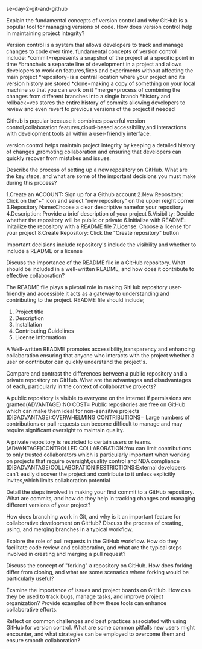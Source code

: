 se-day-2-git-and-github

Explain the fundamental concepts of version control and why GitHub is a popular tool for managing versions of code. How does version control help in maintaining project integrity?

Version control is a system that allows developers to track and manage changes to code over time.
fundamental concepts of version control include:
*commit=represents a snapshot of the project at a specific point in time
*branch=is a separate line of development in a project and allows developers to work on features,fixes and experiments without affecting the main project
*repository=is a central location where your project and its version history are stored
*clone=making a copy of something on your local machine so that you can work on it
*merge=process of combining the changes from different branches into a single branch
*history and rollback=vcs stores the entire history of commits allowing developers to review and even revert to previous versions of the project if needed

Github is popular because it combines powerful version control,collaboration features,cloud-based accessibility,and interactions with development tools all within a user-friendly interface.

version control helps maintain project integrity by keeping a detailed history of changes ,promoting collaboration and ensuring that developers can quickly recover from mistakes and issues.

Describe the process of setting up a new repository on GitHub. What are the key steps, and what are some of the important decisions you must make during this process?

 1.Create an ACCOUNT: Sign up for a Github account
 2.New Repository: Click on the"+" icon and select "new repository" on the upper reight corner
 3.Repository Name:Choose a clear descriptive namefor your repository
 4.Description: Provide a brief description of your project
 5.Visibility: Decide whether the repository will be public or private
 6.Initialize with README: Initailize the repository with a README file
 7.License: Choose a license for your project 
 8.Create Repository: Click the "Create repository" button

 Important decisions include repository's include the visibility and whether to include a README or a license
 

Discuss the importance of the README file in a GitHub repository. What should be included in a well-written README, and how does it contribute to effective collaboration?

The README file plays a pivotal role in making GitHub repository user-friendly and accessible.it acts as a  gateway to understanding and contributing to the project.
 README file should include;
 1. Project title
 2. Description
 3. Installation
 4. Contributing Guidelines
 5. License Informatiom

  A Well-written README promotes accessibility,transparency and enhancing collaboration ensuring that anyone who interacts with the project whether a user or contributor can quickly understand the project's.
 

Compare and contrast the differences between a public repository and a private repository on GitHub. What are the advantages and disadvantages of each, particularly in the context of collaborative projects?

A public repository is visible to everyone on the internet if permissions are granted(ADVANTAGE):NO COST= Public repositories are free on GitHub which can make them ideal for non-sensitive projects
                                                                                      (DISADVANTAGE):OVERWHELMING CONTRIBUTIONS= Large numbers of contributions or pull requests can become difficult to manage and may require significant oversight to maintain quality.

A private repository is restricted to certain users or teams.(ADVANTAGE)CONTROLLED COLLABORATION:You can limit contributions to only trusted collaborators which is particularly important when working on projects that require oversight,quality control and NDA compliance
                                                            (DISADVANTAGE)COLLABORATION RESTRICTIONS:External developers can't easily discover the project and contribute to it unless explicitly invites,which limits collaboration potential


Detail the steps involved in making your first commit to a GitHub repository. What are commits, and how do they help in tracking changes and managing different versions of your project?



How does branching work in Git, and why is it an important feature for collaborative development on GitHub? Discuss the process of creating, using, and merging branches in a typical workflow.

Explore the role of pull requests in the GitHub workflow. How do they facilitate code review and collaboration, and what are the typical steps involved in creating and merging a pull request?

Discuss the concept of "forking" a repository on GitHub. How does forking differ from cloning, and what are some scenarios where forking would be particularly useful?

Examine the importance of issues and project boards on GitHub. How can they be used to track bugs, manage tasks, and improve project organization? Provide examples of how these tools can enhance collaborative efforts.

Reflect on common challenges and best practices associated with using GitHub for version control. What are some common pitfalls new users might encounter, and what strategies can be employed to overcome them and ensure smooth collaboration?
